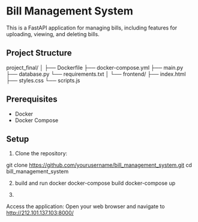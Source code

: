 # Bill Management System

This is a FastAPI application for managing bills, including features for uploading, viewing, and deleting bills.

## Project Structure
project_final/
│
├── Dockerfile
├── docker-compose.yml
├── main.py
├── database.py
└── requirements.txt
│
└── frontend/
├── index.html
├── styles.css
└── scripts.js

## Prerequisites

- Docker
- Docker Compose

## Setup

1. Clone the repository:

git clone https://github.com/yourusername/bill_management_system.git
cd bill_management_system


2. build and run docker
docker-compose build
docker-compose up

3.
Access the application:
Open your web browser and navigate to http://212.101.137.103:8000/
